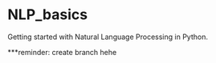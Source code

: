 # NLP_basics
Getting started with Natural Language Processing in Python.

***reminder: create branch hehe
